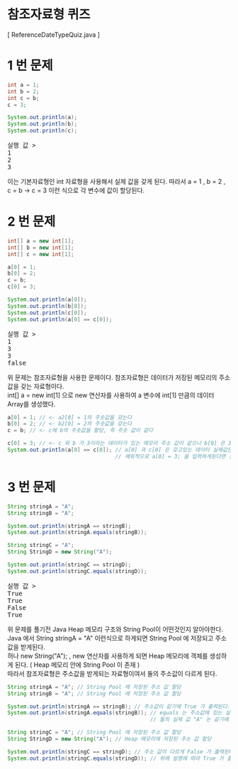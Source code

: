 # 참조자료형 퀴즈
[ ReferenceDateTypeQuiz.java ]  

# 1 번 문제  
```java
int a = 1;
int b = 2;
int c = b;
c = 3;

System.out.println(a);
System.out.println(b);
System.out.println(c);
```

<pre>
실행 값 >  
1
2
3
</pre>

이는 기본자료형인 int 자료형을 사용해서 실제 값을 갖게 된다. 따라서 a = 1 , b = 2 , c = b -> c = 3 이런 식으로 각 변수에 값이 할당된다.  

# 2 번 문제  

```java
int[] a = new int[1];
int[] b = new int[1];
int[] c = new int[1];

a[0] = 1;
b[0] = 2;
c = b;
c[0] = 3;

System.out.println(a[0]);
System.out.println(b[0]);
System.out.println(c[0]);
System.out.println(a[0] == c[0]);
```

<pre>
실행 값 >  
1
3
3
false
</pre>

위 문제는 참조자료형을 사용한 문제이다. 참조자료형은 데이터가 저장된 메모리의 주소 값을 갖는 자료형이다.  
int[] a = new int[1] 으로 new 연산자를 사용하여 a 변수에 int[1] 만큼의 데이터 Array를 생성했다.  

```java
a[0] = 1; // <- a2[0] = 1의 주솟값을 갖는다
b[0] = 2; // <- b2[0] = 2의 주솟값을 갖는다
c = b; // <- c에 b의 주솟값을 할당, 즉 주솟 값이 같다

c[0] = 3; // <- c 와 b 가 3이라는 데이터가 있는 메모리 주소 값이 같으니 b[0] 은 3의 주소값을 갖게 되고 c[0]도 3의 주소값을 갖게된다.
System.out.println(a[0] == c[0]); // a[0] 과 c[0] 은 갖고있는 데이터 실제값은 다르다. 따라서 주소값도 다르기에 False 가 출력된다.
                                  // 예외적으로 a[0] = 3; 을 입력하게된다면 동일한 주소값을 갖게되어 True 가 출력된다.
```


# 3 번 문제  

```java
String stringA = "A";
String stringB = "A";

System.out.println(stringA == stringB);
System.out.println(stringA.equals(stringB));

String stringC = "A";
String StringD = new String("A");

System.out.println(stringC == stringD);
System.out.println(stringC.equals(stringD));
```

<pre>
실행 값 >  
True
True
False
True
</pre>

위 문제를 풀기전 Java Heap 메모리 구조와 String Pool이 어떤것인지 알아야한다.  
Java 에서 String stringA = "A" 이런식으로 하게되면 String Pool 에 저장되고 주소값을 받게된다.  
허나 new String("A"); , new 연산자를 사용하게 되면 Heap 메모리에 객체를 생성하게 된다. ( Heap 메모리 안에 String Pool 이 존재 )  
따라서 참조자료형은 주소값을 받게되는 자료형이여서 둘의 주소값이 다르게 된다.  

```java
String stringA = "A"; // String Pool 에 저장된 주소 값 할당
String stringB = "A"; // String Pool 에 저장된 주소 값 할당

System.out.println(stringA == stringB); // 주소값이 같기에 True 가 출력된다.
System.out.println(stringA.equals(stringB)); // equals 는 주소값에 있는 실제값을 비교해서 Boolean 형식으로 나타내는 메소드이다.
                                             // 둘의 실제 값 "A" 는 같기에 True 출력

String stringC = "A"; // String Pool 에 저장된 주소 값 할당
String StringD = new String("A"); // Heap 메모리에 저장된 주소 값 할당

System.out.println(stringC == stringD); // 주소 값이 다르게 False 가 출력된다.
System.out.println(stringC.equals(stringD)); // 위에 설명에 따라 True 가 출력되게 된다.
```
